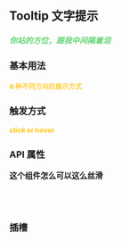 <script setup>
  import BasicDemo from '../demo/basic_demo.vue'
  import TriggerDemo from '../demo/trigger_demo.vue'
  import Preview from '../../../src/components/preview.vue'
</script>

## Tooltip 文字提示

<h5 style="color: #66d476">你站的方位，跟我中间隔着泪</h5>

### 基本用法

<p style="color: #ffcf3f; font-size: 12px; font-weight: 900;"> 9 种不同方向的展示方式</p>
<BasicDemo />
<Preview comp="tooltip" demo="basic_demo"/>

### 触发方式

<p style="color: #ffcf3f; font-size: 12px; font-weight: 900;">click or hover</p>
<TriggerDemo/>
<Preview comp="tooltip" demo="trigger_demo"/>

### API 属性

<p style="color: var(--color-success); font-size: 14px; font-weight: 900;">这个组件怎么可以这么丝滑</p>
<script setup>
    import ApiTable from '../../../src/components/api_table.vue'
    const data = {
        columns: [
            {
                title: '名称'
            },
            {
                title: '类型'
            },
            {
                title: '默认值'
            },
            {
                title: '说明'
            }
        ],
        item: [
            {
                name: 'content',
                type: 'string',
                default: '""',
                explain: '文字内容'
            },
            {
                name: 'placement',
                type: 'top | right | bottom | left | top-start | top-end | right-start | right-end | bottom-start | bottom-end | left-start | left-end',
                default: 'bottom',
                explain: '显示位置'
            },
            {
              name: 'trigger',
              type: 'click | hover',
              default: 'hover',
              explain: '显示触发方式'
            }
        ]
    }
</script>
<ApiTable :data="data" />

<br>
<br>

### 插槽

<script setup>
    const data2 = {
        columns: [
            {
                title: '插槽名'
            },
            {
                title: '说明'
            }
        ],
        item: [
            {
                name: 'default',
                description: '显示的内容'
            },
            {
                name: 'reference',
                description: '触发 Tooltip 显示的 HTML 元素',
            }
        ]
    }
</script>
<ApiTable :data="data2" />